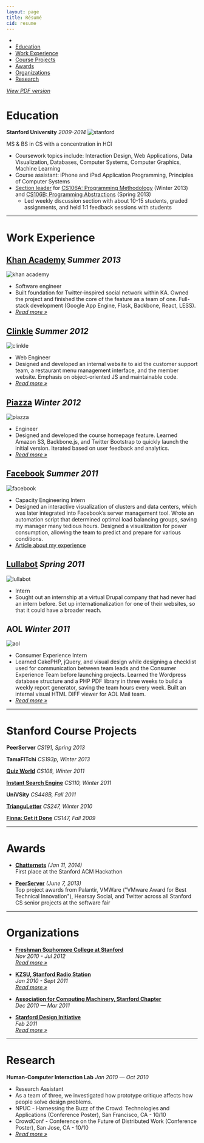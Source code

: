 ```yaml
---
layout: page
title: Résumé
cid: resume
---
```


<ul class="menu">
<li><a href="#"><i class="fa fa-level-up"></i></a></li>
<li><a href="#edu">Education</a></li>
<li><a href="#work">Work Experience</a></li>
<li><a href="#proj">Course Projects</a></li>
<li><a href="#awards">Awards</a></li>
<li><a href="#org">Organizations</a></li>
<li><a href="#research">Research</a></li>
</ul>

_[<i class="fa fa-file-o"></i> View PDF version](/public/assets/resume/Brie%20Bunge%20-%20Resume.pdf)_

<h1 id="edu">Education</h1>

__Stanford University__ _2009-2014_
![stanford](/public/assets/resume/stanford.png)

MS & BS in CS with a concentration in HCI 

- Coursework topics include: Interaction Design, Web Applications, Data Visualization, Databases, Computer Systems, Computer Graphics, Machine Learning
- Course assistant: iPhone and iPad Application Programming, Principles of Computer Systems
- [Section leader](http://cs198.stanford.edu/) for [CS106A: Programming Methodology](http://cs106a.stanford.edu/) (Winter 2013) and [CS106B: Programming Abstractions](http://cs106b.stanford.edu/) (Spring 2013)
     - Led weekly discussion section with about 10-15 students, graded assignments, and held 1:1 feedback sessions with students

---

<h1 id="work">Work Experience</h1>

## [Khan Academy](https://www.khanacademy.org/) _Summer 2013_
![khan academy](/public/assets/resume/khan.png)

- Software engineer
- Built foundation for Twitter-inspired social network within KA. Owned the project and finished the core of the feature as a team of one. Full-stack development (Google App Engine, Flask, Backbone, React, LESS).
- _[Read more &raquo;](/khan-academy-internship-summer-2013)_ 


## [Clinkle](https://www.clinkle.com/) _Summer 2012_

![clinkle](/public/assets/resume/clinkle.png)

- Web Engineer
- Designed and developed an internal website to aid the customer support team, a restaurant menu management interface, and the member website. Emphasis on object-oriented JS and maintainable code.
- _[Read more &raquo;](/portfolio/2012/06/25/mobile-payments/)_ 


## [Piazza](https://piazza.com/) _Winter 2012_
![piazza](/public/assets/resume/piazza.png)

- Engineer
- Designed and developed the course homepage feature. Learned Amazon S3, Backbone.js, and Twitter Bootstrap to quickly launch the initial version. Iterated based on user feedback and analytics.
- _[Read more &raquo;](/portfolio/2012/04/01/piazza/)_ 


## [Facebook](http://www.facebook.com/) _Summer 2011_
![facebook](/public/assets/resume/facebook.png)

- Capacity Engineering Intern
- Designed an interactive visualization of clusters and data centers, which was later integrated into Facebook’s server management tool. Wrote an automation script that determined optimal load balancing groups, saving my manager many tedious hours. Designed a visualization for power consumption, allowing the team to predict and prepare for various conditions.
- [Article about my experience](https://www.facebook.com/notes/facebook-engineering/interning-at-facebook-coding-inspiration-and-bbqs/10150248537003920)


## [Lullabot](http://www.lullabot.com/) _Spring 2011_
![lullabot](/public/assets/resume/lullabot.png)

- Intern
- Sought out an internship at a virtual Drupal company that had never had an intern before. Set up internationalization for one of their websites, so that it could have a broader reach.


## AOL _Winter 2011_
![aol](/public/assets/resume/aol.png)

- Consumer Experience Intern
- Learned CakePHP, jQuery, and visual design while designing a checklist used for communication between team leads and the Consumer Experience Team before launching projects. Learned the Wordpress database structure and a PHP PDF library in three weeks to build a weekly report generator, saving the team hours every week. Built an internal visual HTML DIFF viewer for AOL Mail team.
- _[Read more &raquo;](/portfolio/2011/01/01/aol/)_ 


---

<h1 id="proj">Stanford Course Projects</h1>

__PeerServer__ _CS191, Spring 2013_

__TamaFITchi__ _CS193p, Winter 2013_

__[Quiz World](/portfolio/2011/03/01/quiz-world/)__ _CS108, Winter 2011_

__[Instant Search Engine](/portfolio/2011/03/01/cs110/)__ _CS110, Winter 2011_

__UniVSity__ _CS448B, Fall 2011_ 

__[TrianguLetter](/portfolio/2010/03/01/cs247/)__ _CS247, Winter 2010_

__[Finna: Get it Done](/portfolio/2009/10/01/cs147/)__ _CS147, Fall 2009_


---

<h1 id="awards">Awards</h1>

- __[Chatternets](https://github.com/ChatterNets/chatternets)__ _(Jan 11, 2014)_  
First place at the Stanford ACM Hackathon

- __[PeerServer](https://github.com/PeerServer/peer-server)__ _(June 7, 2013)_  
Top project awards from Palantir, VMWare ("VMware Award for Best Technical Innovation"), Hearsay Social, and Twitter across all Stanford CS senior projects at the software fair

---

<h1 id="org">Organizations</h1>

- __[Freshman Sophomore College at Stanford](http://frosoco.stanford.edu/)__  
_Nov 2010 - Jul 2012_  
_[Read more &raquo;](/portfolio/2010/09/01/frosoco/)_ 

- __[KZSU, Stanford Radio Station](http://kzsu.stanford.edu/)__  
_Jan 2010 - Sept 2011_  
_[Read more &raquo;](/portfolio/2011/09/01/kzsu/)_ 

- __[Association for Computing Machinery, Stanford Chapter](http://stanfordacm.com/)__  
_Dec 2010 — Mar 2011_

- __[Stanford Design Initiative](http://designinitiative.stanford.edu/)__  
_Feb 2011_  
_[Read more &raquo;](/portfolio/2011/02/18/design-initiative/)_ 


---

<h1 id="research">Research</h1>

__Human-Computer Interaction Lab__ _Jan 2010 — Oct 2010_

- Research Assistant
- As a team of three, we investigated how prototype critique affects how people solve design problems.
- NPUC - Harnessing the Buzz of the Crowd: Technologies and Applications (Conference Poster), San Francisco, CA - 10/10
- CrowdConf - Conference on the Future of Distributed Work (Conference Poster), San Jose, CA - 10/10
- _[Read more &raquo;](/portfolio/2010/06/01/hci-research/)_

